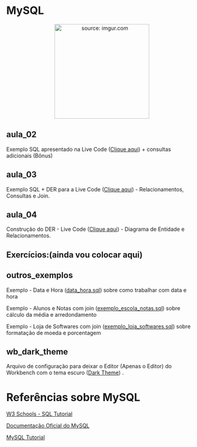 # MySQL


<div align="center"><img width="250px" src="https://i.imgur.com/zx4aW9R.png" title="source: imgur.com" /></div>



## aula_02

Exemplo SQL apresentado na Live Code (<a href="https://github.com/rafaelq80/MySQL/blob/main/aula_02/" target="_blank">Clique aqui</a>) + consultas adicionais (Bônus)



## aula_03

Exemplo SQL + DER para a Live Code (<a href="https://github.com/rafaelq80/MySQL/blob/main/aula_03/" target="_blank">Clique aqui</a>) - Relacionamentos, Consultas e Join.



## aula_04

Construção do DER - Live Code (<a href="https://github.com/rafaelq80/MySQL/blob/main/aula_04/" target="_blank">Clique aqui</a>) - Diagrama de Entidade e Relacionamentos.

## Exercícios:(ainda vou colocar aqui) 




## outros_exemplos

Exemplo - Data e Hora (<a href="https://github.com/rafaelq80/MySQL/blob/main/outros/data_hora.sql" target="_blank">data_hora.sql</a>) sobre como trabalhar com data e hora

Exemplo - Alunos e Notas com join (<a href="https://github.com/rafaelq80/MySQL/blob/main/outros/exemplo_escola_notas.sql" target="_blank">exemplo_escola_notas.sql</a>) sobre cálculo da média e arredondamento

Exemplo - Loja de Softwares com join (<a href="https://github.com/rafaelq80/MySQL/blob/main/outros/exemplo_loja_softwares.sql" target="_blank">exemplo_loja_softwares.sql</a>) sobre formatação de moeda e porcentagem



## wb_dark_theme

Arquivo de configuração para deixar o Editor (Apenas o Editor) do Workbench com o tema escuro  (<a href="https://github.com/rafaelq80/MySQL/blob/main/wb_dark_theme/" target="_blank">Dark Theme</a>) .<br />

# Referências sobre MySQL

<a href="https://www.w3schools.com/sql/default.Asp" target="_blank">W3 Schools - SQL Tutorial</a>

<a href="https://dev.mysql.com/doc/refman/8.0/en/" target="_blank">Documentação Oficial do MySQL</a>

<a href="https://www.mysqltutorial.org/" target="_blank">MySQL Tutorial</a>
